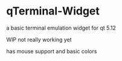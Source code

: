 # qTerminal-Widget
a basic terminal emulation widget for qt 5.12

WIP not really working yet

has mouse support and basic colors